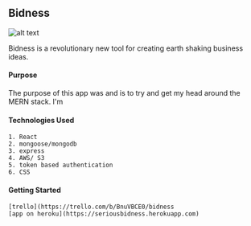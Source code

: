 ## Bidness
![alt text](./screencap.jpg.jpg)

Bidness is a revolutionary new tool for creating earth shaking business ideas.  


#### Purpose

The purpose of this app was and is to try and get my head around the MERN stack.  I'm 

#### Technologies Used

    1. React
    2. mongoose/mongodb
    3. express
    4. AWS/ S3
    5. token based authentication
    6. CSS

#### Getting Started

	[trello](https://trello.com/b/BnuVBCE0/bidness
    [app on heroku](https://seriousbidness.herokuapp.com)